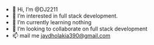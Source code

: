 - 👋 Hi, I’m @DJ2211
- 👀 I’m interested in full stack development.
- 🌱 I’m currently learning nothing
- 💞️ I’m looking to collaborate on full stack development
- 📫 mail me jaydholakia390@gmail.com

<!---
DJ2211/DJ2211 is a ✨ special ✨ repository because its `README.md` (this file) appears on your GitHub profile.
You can click the Preview link to take a look at your changes.
--->

